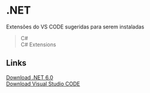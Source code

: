 # .NET

Extensões do VS CODE sugeridas para serem instaladas
> C#<br>
> C# Extensions

## Links
[Download .NET 6.0](https://dotnet.microsoft.com/en-us/download)<br>
[Download Visual Studio CODE](https://code.visualstudio.com/)
